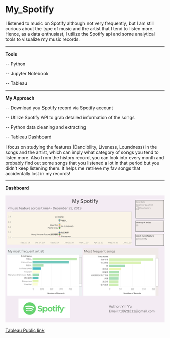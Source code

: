 # My_Spotify

I listened to music on Spotify although not very frequently, but I am still curious about the type of music and the artist that I tend to listen more. Hence, as a data enthusiast, I utilize the Spotify api and some analytical tools to visualize my music records.

------

**Tools**

-- Python

-- Jupyter Notebook

-- Tableau 

------

**My Approach**

-- Download you Spotify record via Spotify account

-- Utilize Spotify API to grab detailed information of the songs

-- Python data cleaning and extracting

-- Tableau Dashboard

I focus on studying the features (Dancibility, Liveness, Loundness) in the songs and the artist, which can imply what category of songs you tend to listen more. Also from the history record, you can look into every month and probably find out some songs that you listened a lot in that period but you didn't keep listening them. It helps me retrieve my fav songs that accidentally lost in my records!

------

**Dashboard**

![dashboard](myspotify/myspotify.png)

[Tableau Public link](https://public.tableau.com/profile/yili.yu#!/vizhome/Book1_15938422650700/Dashboard2?publish=yes)
